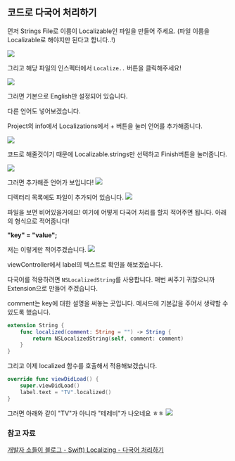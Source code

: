 
## 코드로 다국어 처리하기

먼저 Strings File로 이름이 Localizable인 파일을 만들어 주세요.
(파일 이름을 Localizable로 해야지만 된다고 합니다..!)

![](https://images.velog.io/images/qudgh849/post/28c7eb59-5548-4aa6-9ca4-2f53b98ff15a/image.png)

그리고 해당 파일의 인스펙터에서 `Localize..` 버튼을 클릭해주세요!

![](https://images.velog.io/images/qudgh849/post/1746e37c-7f62-46ec-920d-1d1bcf4ab759/image.png)

그러면 기본으로 English만 설정되어 있습니다.

다른 언어도 넣어보겠습니다.

Project의 info에서 Localizations에서 + 버튼을 눌러 언어를 추가해줍니다.

![](https://images.velog.io/images/qudgh849/post/0c092e9e-c847-41f6-b2ff-824290945bcf/image.png)

코드로 해줄것이기 때문에 Localizable.strings만 선택하고 Finish버튼을 눌러줍니다.

![](https://images.velog.io/images/qudgh849/post/6abd2498-82fd-4ee5-86b2-4830a9f0ae19/image.png)

그러면 추가해준 언어가 보입니다!
![](https://images.velog.io/images/qudgh849/post/3a500beb-2d7d-4c99-a0a0-d63d94061020/image.png)

디렉터리 목록에도 파일이 추가되어 있습니다.
![](https://images.velog.io/images/qudgh849/post/64e4c435-3b53-4b10-b578-4b83162c97a2/image.png)

파일을 보면 비어있을거에요!
여기에 어떻게 다국어 처리를 할지 적어주면 됩니다.
아래의 형식으로 적어줍니다!

**"key" = "value";**


저는 이렇게만 적어주겠습니다.
![](https://images.velog.io/images/qudgh849/post/fa7c8a94-6885-434a-ac4a-040f4605822d/image.png)


viewController에서 label의 텍스트로 확인을 해보겠습니다.

다국어를 적용하려면 `NSLocalizedString`를 사용합니다.
매번 써주기 귀찮으니까 Extension으로 만들어 주겠습니다.

comment는 key에 대한 설명을 써놓는 곳입니다.
메서드에 기본값을 주어서 생략할 수 있도록 했습니다.

```swift
extension String {
    func localized(comment: String = "") -> String {
        return NSLocalizedString(self, comment: comment)
    }
}
```

그리고 이제 localized 함수를 호출해서 적용해보겠습니다.

```swift
override func viewDidLoad() {
    super.viewDidLoad()
    label.text = "TV".localized()
}
````
그러면 아래와 같이 "TV"가 아니라 "테레비"가 나오네요 ㅎㅎ
![](https://images.velog.io/images/qudgh849/post/19908dfb-f35d-4dc3-be91-7f0b04dd6b52/image.png)



### 참고 자료
[개발자 소들이 블로그 - Swift) Localizing - 다국어 처리하기](https://zeddios.tistory.com/1199?category=682195)